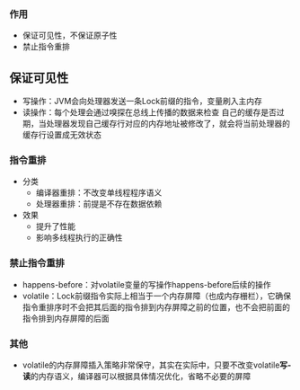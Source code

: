 ### 作用
- 保证可见性，不保证原子性
- 禁止指令重排

## 保证可见性
- 写操作：JVM会向处理器发送一条Lock前缀的指令，变量刷入主内存
- 读操作：每个处理会通过嗅探在总线上传播的数据来检查 自己的缓存是否过期，当处理器发现自己缓存行对应的内存地址被修改了，就会将当前处理器的缓存行设置成无效状态

### 指令重排
- 分类
  - 编译器重排：不改变单线程程序语义
  - 处理器重排：前提是不存在数据依赖
- 效果
  - 提升了性能
  - 影响多线程执行的正确性
  
### 禁止指令重排
- happens-before：对volatile变量的写操作happens-before后续的操作
- volatile：Lock前缀指令实际上相当于一个内存屏障（也成内存栅栏），它确保指令重排序时不会把其后面的指令排到内存屏障之前的位置，也不会把前面的指令排到内存屏障的后面

### 其他
- volatile的内存屏障插入策略非常保守，其实在实际中，只要不改变volatile**写-读**的内存语义，编译器可以根据具体情况优化，省略不必要的屏障

